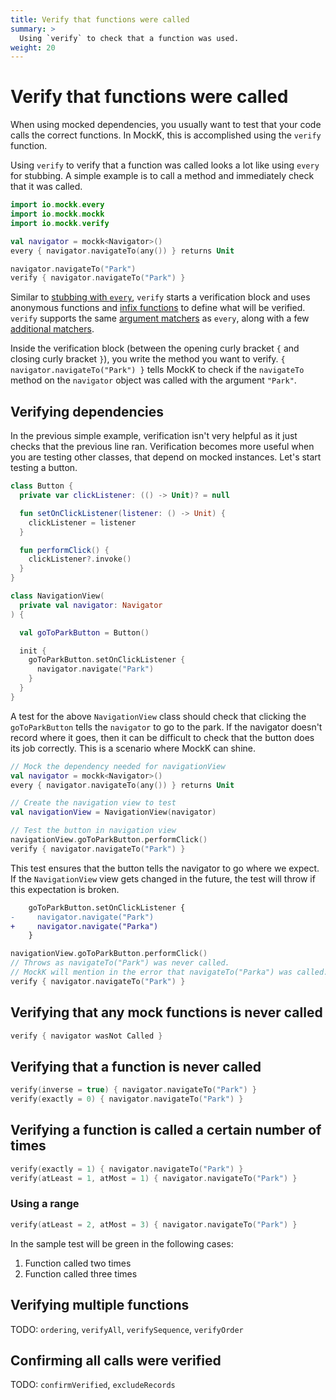 ```yaml
---
title: Verify that functions were called
summary: >
  Using `verify` to check that a function was used.
weight: 20
---
```


# Verify that functions were called

When using mocked dependencies, you usually want to test that your code calls the correct functions. In MockK, this is accomplished using the `verify` function.

Using `verify` to verify that a function was called looks a lot like using `every` for stubbing. A simple example is to call a method and immediately check that it was called.

```kotlin
import io.mockk.every
import io.mockk.mockk
import io.mockk.verify

val navigator = mockk<Navigator>()
every { navigator.navigateTo(any()) } returns Unit

navigator.navigateTo("Park")
verify { navigator.navigateTo("Park") }
```

Similar to [stubbing with `every`](../stubbing.md), `verify` starts a verification block and uses anonymous functions and [infix functions](https://kotlinlang.org/docs/reference/functions.html#infix-notation) to define what will be verified. `verify` supports the same [argument matchers](../matching) as `every`, along with a few [additional matchers](../matching/with.md).

Inside the verification block (between the opening curly bracket `{` and closing curly bracket `}`), you write the method you want to verify. `{ navigator.navigateTo("Park") }` tells MockK to check if the `navigateTo` method on the `navigator` object was called with the argument `"Park"`.

## Verifying dependencies

In the previous simple example, verification isn't very helpful as it just checks that the previous line ran. Verification becomes more useful when you are testing other classes, that depend on mocked instances. Let's start testing a button.

```kotlin
class Button {
  private var clickListener: (() -> Unit)? = null

  fun setOnClickListener(listener: () -> Unit) {
    clickListener = listener
  }

  fun performClick() {
    clickListener?.invoke()
  }
}

class NavigationView(
  private val navigator: Navigator
) {

  val goToParkButton = Button()

  init {
    goToParkButton.setOnClickListener {
      navigator.navigate("Park")
    }
  }
}
```

A test for the above `NavigationView` class should check that clicking the `goToParkButton` tells the `navigator` to go to the park. If the navigator doesn't record where it goes, then it can be difficult to check that the button does its job correctly. This is a scenario where MockK can shine.

```kotlin
// Mock the dependency needed for navigationView
val navigator = mockk<Navigator>()
every { navigator.navigateTo(any()) } returns Unit

// Create the navigation view to test
val navigationView = NavigationView(navigator)

// Test the button in navigation view
navigationView.goToParkButton.performClick()
verify { navigator.navigateTo("Park") }
```

This test ensures that the button tells the navigator to go where we expect. If the `NavigationView` view gets changed in the future, the test will throw if this expectation is broken.

```diff
    goToParkButton.setOnClickListener {
-     navigator.navigate("Park")
+     navigator.navigate("Parka")
    }
```

```kotlin
navigationView.goToParkButton.performClick()
// Throws as navigateTo("Park") was never called.
// MockK will mention in the error that navigateTo("Parka") was called.
verify { navigator.navigateTo("Park") }
```

## Verifying that any mock functions is never called
```kotlin
verify { navigator wasNot Called }
```

## Verifying that a function is never called
```kotlin
verify(inverse = true) { navigator.navigateTo("Park") }
verify(exactly = 0) { navigator.navigateTo("Park") }
```

## Verifying a function is called a certain number of times

```kotlin
verify(exactly = 1) { navigator.navigateTo("Park") }
verify(atLeast = 1, atMost = 1) { navigator.navigateTo("Park") }
```

### Using a range
```kotlin
verify(atLeast = 2, atMost = 3) { navigator.navigateTo("Park") }
```

In the sample test will be green in the following cases:
1. Function called two times
2. Function called three times

## Verifying multiple functions

TODO: `ordering`, `verifyAll`, `verifySequence`, `verifyOrder`

## Confirming all calls were verified

TODO: `confirmVerified`, `excludeRecords`
